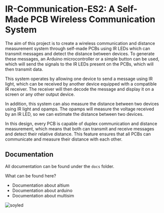 # IR-Communication-ES2: A Self-Made PCB Wireless Communication System

The aim of this project is to create a wireless communication and distance measurement system through self-made PCBs using IR LEDs which can transmit messages and detect the distance between devices. To generate these messages, an Arduino microcontroller or a simple button can be used, which will send the signals to the IR LEDs present on the PCBs, which will then transmit data.

This system operates by allowing one device to send a message using IR light, which can be received by another device equipped with a compatible IR receiver. The receiver will then decode the message and display it on a screen or any other output device.

In addition, this system can also measure the distance between two devices using IR light and opamps. The opamps will measure the voltage received by an IR LED, so we can estimate the distance between two devices.

In this design, every PCB is capable of duplex communication and distance measurement, which means that both can transmit and receive messages and detect their relative distance. This feature ensures that all PCBs can communicate and measure their distance with each other.

## Documentation

All documentation can be found under the `docs` folder.

What can be found here?

- Documentation about altium
- Documentation about arduino
- Documentation about multisim

![soyled](https://user-images.githubusercontent.com/94362354/219086257-167bd306-9224-439a-ba16-726475401407.png)
